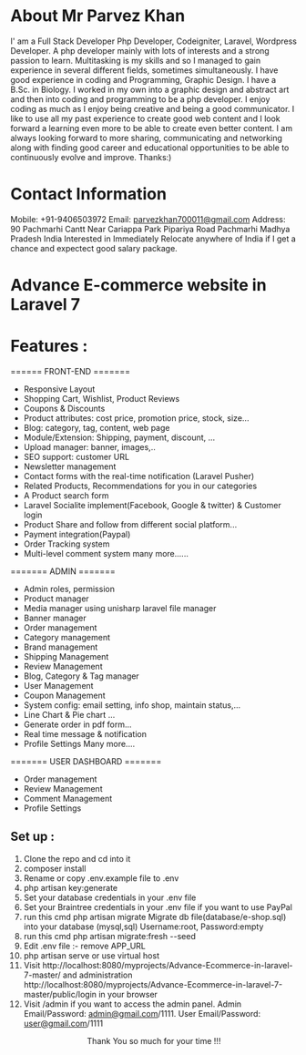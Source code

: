 # About Mr Parvez Khan

I' am a Full Stack Developer Php Developer, Codeigniter, Laravel, Wordpress Developer. A php developer mainly with lots of interests and a strong passion to learn.
Multitasking is my skills and so I managed to gain experience in several different fields, sometimes simultaneously.
I have good experience in coding and Programming, Graphic Design.
I have a B.Sc. in Biology. I worked in my own into a graphic design and abstract art and then into coding and programming to be a php developer.
I enjoy coding as much as I enjoy being creative and being a good communicator. I like to use all my past experience to create good web content and I look forward a learning even more to be able to create even better content.
I am always looking forward to more sharing, communicating and networking along with finding good career and educational opportunities to be able to continuously evolve and improve.
Thanks:) 

# Contact Information
Mobile: 
+91-9406503972
Email: 
parvezkhan700011@gmail.com
Address: 
90 Pachmarhi Cantt Near Cariappa Park Pipariya Road Pachmarhi Madhya Pradesh India
Interested in Immediately Relocate anywhere of India if I get a chance and expectect good salary package.


# Advance E-commerce website in  Laravel 7

# Features :

====== FRONT-END =======

- Responsive Layout
- Shopping Cart, Wishlist, Product Reviews
- Coupons & Discounts
- Product attributes: cost price, promotion price, stock, size...
- Blog: category, tag, content, web page 
- Module/Extension: Shipping, payment, discount, ...
- Upload manager: banner, images,..
- SEO support: customer URL
- Newsletter management
- Contact forms with the real-time notification (Laravel Pusher)
- Related Products, Recommendations for you in our categories
- A Product search form
- Laravel Socialite implement(Facebook, Google & twitter) & Customer login
- Product Share and follow from different social platform...
- Payment integration(Paypal)
- Order Tracking system
- Multi-level comment system
many more......

======= ADMIN =======

- Admin roles, permission
- Product manager
- Media manager using unisharp laravel file manager
- Banner manager
- Order management
- Category management
- Brand management
- Shipping Management
- Review Management
- Blog, Category & Tag manager
- User Management
- Coupon Management
- System config: email setting, info shop, maintain status,...
- Line Chart & Pie chart ...
- Generate order in pdf form...
- Real time message & notification
- Profile Settings
Many more....


======= USER DASHBOARD =======


- Order management
- Review Management
- Comment Management
- Profile Settings


## Set up :

1. Clone the repo and cd into it
2. composer install
3. Rename or copy .env.example file to .env
4. php artisan key:generate
5. Set your database credentials in your .env file
6. Set your Braintree credentials in your .env file if you want to use PayPal
7. run this cmd php artisan migrate Migrate db file(database/e-shop.sql) into your database (mysql,sql) Username:root, Password:empty
8. run this cmd php artisan migrate:fresh --seed
11. Edit .env file :- remove APP_URL
10. php artisan serve or use virtual host
11. Visit http://localhost:8080/myprojects/Advance-Ecommerce-in-laravel-7-master/ and administration 
http://localhost:8080/myprojects/Advance-Ecommerce-in-laravel-7-master/public/login in your browser
12. Visit /admin if you want to access the admin panel. Admin Email/Password: admin@gmail.com/1111. User Email/Password: user@gmail.com/1111

<p style="text-align:center">Thank You so much for your time !!!</p>

